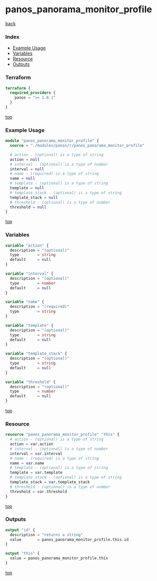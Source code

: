 # panos_panorama_monitor_profile

[back](../panos.md)

### Index

- [Example Usage](#example-usage)
- [Variables](#variables)
- [Resource](#resource)
- [Outputs](#outputs)

### Terraform

```terraform
terraform {
  required_providers {
    panos = ">= 1.8.1"
  }
}
```

[top](#index)

### Example Usage

```terraform
module "panos_panorama_monitor_profile" {
  source = "./modules/panos/r/panos_panorama_monitor_profile"

  # action - (optional) is a type of string
  action = null
  # interval - (optional) is a type of number
  interval = null
  # name - (required) is a type of string
  name = null
  # template - (optional) is a type of string
  template = null
  # template_stack - (optional) is a type of string
  template_stack = null
  # threshold - (optional) is a type of number
  threshold = null
}
```

[top](#index)

### Variables

```terraform
variable "action" {
  description = "(optional)"
  type        = string
  default     = null
}

variable "interval" {
  description = "(optional)"
  type        = number
  default     = null
}

variable "name" {
  description = "(required)"
  type        = string
}

variable "template" {
  description = "(optional)"
  type        = string
  default     = null
}

variable "template_stack" {
  description = "(optional)"
  type        = string
  default     = null
}

variable "threshold" {
  description = "(optional)"
  type        = number
  default     = null
}
```

[top](#index)

### Resource

```terraform
resource "panos_panorama_monitor_profile" "this" {
  # action - (optional) is a type of string
  action = var.action
  # interval - (optional) is a type of number
  interval = var.interval
  # name - (required) is a type of string
  name = var.name
  # template - (optional) is a type of string
  template = var.template
  # template_stack - (optional) is a type of string
  template_stack = var.template_stack
  # threshold - (optional) is a type of number
  threshold = var.threshold
}
```

[top](#index)

### Outputs

```terraform
output "id" {
  description = "returns a string"
  value       = panos_panorama_monitor_profile.this.id
}

output "this" {
  value = panos_panorama_monitor_profile.this
}
```

[top](#index)